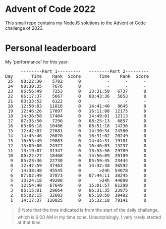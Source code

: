 # Advent of Code 2022
This small repo contains my NodeJS solutions to the Advent of Code challenge of 2023.

# Personal leaderboard

My 'performance' for this year:
<pre>
      --------Part 1---------   --------Part 2---------
Day       Time    Rank  Score       Time    Rank  Score
 25   08:22:30    5782      0          -      -      -
 24   08:30:35    7676      0          -      -      -
 23   06:56:49    7253      0   13:31:50   6737      0
 22   06:17:37    5667      0   08:43:36   5853      0
 21   03:33:52    8122      0          -      -      -
 20   12:50:03   11818      0   14:41:40   8645      0
 19   12:46:26   17097      0   16:11:08  12175      0
 18   14:36:58   17404      0   14:49:01  12113      0
 17   07:35:50    7290      0   08:25:13   6857      0
 16   05:06:18   10406      0   08:51:18  14236      0
 15   12:42:07   27681      0   14:30:34  24580      0
 14   14:45:46   26070      0   16:31:02  20249      0
 13   10:55:49   19883      0   14:44:31  19101      0
 12   15:09:00   24377      0   16:46:03  13237      0
 11   13:19:07   31347      0   13:55:50  29789      0
 10   06:22:27   18468      0   14:56:09  20109      0
  9   05:23:36   22730      0   05:59:45  23444      0
  8   12:47:59   47463      0   14:32:38  36592      0
  7   14:38:48   45545      0       >24h  54078      0
  6   07:02:49   37873      0   07:44:11  38245      0
  5   13:24:18   49288      0       >24h  44898      0
  4   12:54:40   67649      0   15:01:57  61298      0
  3   06:15:01   29664      0   06:31:35  23975      0
  2   05:02:15   32603      0   05:10:58  30492      0
  1   14:17:37  110825      0   15:32:18  79141      0
</pre>

> :point_up: Note that the time indicated is from the start of the daily challenge, which is 6:00 AM in my time zone. Unsurprisingly, I very rarely started at that time
